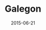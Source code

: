 ---
layout: post
title: "Galegon"
date: 2015-06-21
categories: [Horde]
image: http://www.pokepedia.fr/images/f/f7/Galegon-RS.png
caught: Galekid
location: Grotte Granite
level: 6
version: OR
---